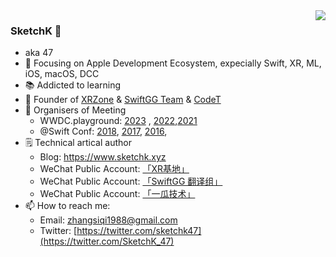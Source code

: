 <img align="right" src="https://github-readme-stats.vercel.app/api?username=SketchK&show_icons=true&icon_color=CE1D2D&text_color=718096&bg_color=ffffff&hide_title=true" />

### SketchK  👋

- aka 47
- 📙 Focusing on Apple Development Ecosystem, expecially Swift, XR, ML, iOS, macOS, DCC
- 📚 Addicted to learning
- 🪪 Founder of [XRZone](https://github.com/XRealityZone) & [SwiftGG Team](https://github.com/SwiftGGTeam) & [CodeT](https://github.com/Code-T) 
- 🏢 Organisers of Meeting
  - WWDC.playground: [2023](https://wwdc23.swiftgg.team/) , [2022](https://wwdc22.swiftgg.team/),[2021](https://wwdc21.swiftgg.team/)
  - @Swift Conf: [2018](https://atswift2018.swiftgg.team/), [2017](https://atswift2017.swiftgg.team/), [2016](https://atswift2016.swiftgg.team/), 
- 🗒 Technical artical author
  - Blog: https://www.sketchk.xyz
  - WeChat Public Account: [「XR基地」](https://xreality.zone/)
  - WeChat Public Account: [「SwiftGG 翻译组」](https://swiftgg.team/)
  - WeChat Public Account: [「一瓜技术」](https://www.desgard.com/qrcode)
- 📫 How to reach me:
  - Email: zhangsiqi1988@gmail.com
  - Twitter: [https://twitter.com/sketchk47](https://twitter.com/SketchK_47)
